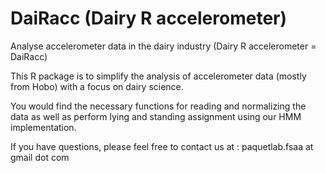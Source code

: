 # DaiRacc (Dairy R accelerometer)
Analyse accelerometer data in the dairy industry (Dairy R accelerometer = DaiRacc)

This R package is to simplify the analysis of accelerometer data (mostly from Hobo) with a focus on dairy science.

You would find the necessary functions for reading and normalizing the data as well as perform lying and standing assignment using our HMM implementation.

If you have questions, please feel free to contact us at : paquetlab.fsaa at gmail dot com
